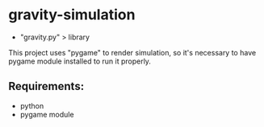 # gravity-simulation

- "gravity.py"  > library

This project uses "pygame" to render simulation, so it's necessary to have pygame module installed to run it properly.

## Requirements:
- python
- pygame module

